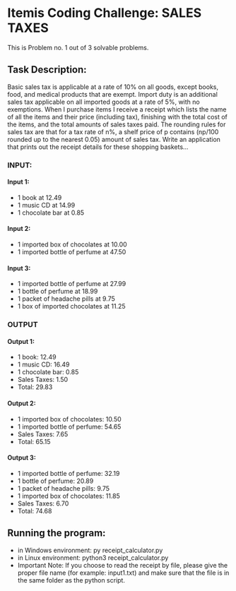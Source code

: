 # Itemis Coding Challenge: SALES TAXES

This is Problem no. 1 out of 3 solvable problems.

## Task Description:
Basic sales tax is applicable at a rate of 10% on all goods, except books, food, and medical
products that are exempt. Import duty is an additional sales tax applicable on all imported goods 
at a rate of 5%, with no exemptions. When I purchase items I receive a receipt which lists the 
name of all the items and their price (including tax), finishing with the total cost of the items,
and the total amounts of sales taxes paid. The rounding rules for sales tax are that for a tax
rate of n%, a shelf price of p contains (np/100 rounded up to the nearest 0.05) amount of sales tax.
Write an application that prints out the receipt details for these shopping baskets…
### INPUT:
#### Input 1:
- 1 book at 12.49
- 1 music CD at 14.99
- 1 chocolate bar at 0.85
#### Input 2:
- 1 imported box of chocolates at 10.00
- 1 imported bottle of perfume at 47.50
#### Input 3:
- 1 imported bottle of perfume at 27.99
- 1 bottle of perfume at 18.99
- 1 packet of headache pills at 9.75
- 1 box of imported chocolates at 11.25
### OUTPUT
#### Output 1:
- 1 book: 12.49
- 1 music CD: 16.49
- 1 chocolate bar: 0.85
- Sales Taxes: 1.50
- Total: 29.83
#### Output 2:
- 1 imported box of chocolates: 10.50
- 1 imported bottle of perfume: 54.65
- Sales Taxes: 7.65
- Total: 65.15
#### Output 3:
- 1 imported bottle of perfume: 32.19
- 1 bottle of perfume: 20.89
- 1 packet of headache pills: 9.75
- 1 imported box of chocolates: 11.85
- Sales Taxes: 6.70
- Total: 74.68

## Running the program:
+ in Windows environment: py receipt_calculator.py
+ in Linux environment: python3 receipt_calculator.py
+ Important Note: If you choose to read the receipt by file, please give the proper file name (for example: input1.txt) and make sure that the file is in the same folder as the python script.
